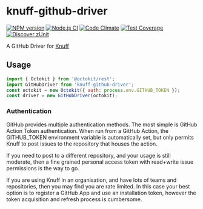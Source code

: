 # knuff-github-driver

[![NPM version](https://img.shields.io/npm/v/knuff-github-driver.svg?style=flat-square)](https://www.npmjs.com/package/knuff-github-driver)
[![Node.js CI](https://github.com/acuminous/knuff-github-driver/workflows/Node.js%20CI/badge.svg)](https://github.com/acuminous/knuff-github-driver/actions?query=workflow%3A%22Node.js+CI%22)
[![Code Climate](https://codeclimate.com/github/acuminous/knuff-github-driver/badges/gpa.svg)](https://codeclimate.com/github/acuminous/knuff-github-driver)
[![Test Coverage](https://codeclimate.com/github/acuminous/knuff-github-driver/badges/coverage.svg)](https://codeclimate.com/github/acuminous/knuff-github-driver/coverage)
[![Discover zUnit](https://img.shields.io/badge/Discover-zUnit-brightgreen)](https://www.npmjs.com/package/zunit)

A GitHub Driver for [Knuff](https://www.npmjs.com/package/knuff-github-driver)

## Usage
```js
import { Octokit } from '@octokit/rest';
import GitHubDriver from 'knuff-github-driver';
const octokit = new Octokit({ auth: process.env.GITHUB_TOKEN });
const driver = new GitHubDriver(octokit);
```

### Authentication
GitHub provides multiple authentication methods. The most simple is GitHub Action Token authentication. When run from a GitHub Action, the GITHUB_TOKEN environment variable is automatically set, but only permits Knuff to post issues to the repository that houses the action.

If you need to post to a different repository, and your usage is still moderate, then a fine grained personal access token with read+write issue permissions is the way to go.

If you are using Knuff in an organisation, and have lots of teams and repositories, then you may find you are rate limited. In this case your best option is to register a GitHub App and use an installation token, however the token acquisition and refresh process is cumbersome.
